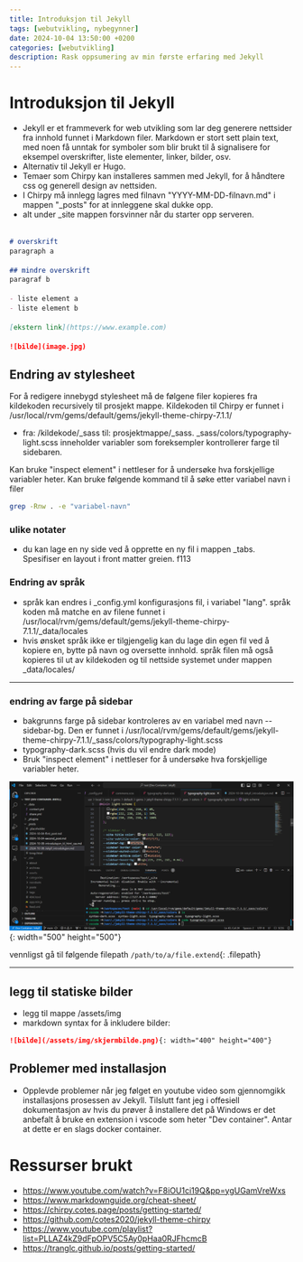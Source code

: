 ```yaml
---
title: Introduksjon til Jekyll
tags: [webutvikling, nybegynner]
date: 2024-10-04 13:50:00 +0200
categories: [webutvikling]
description: Rask oppsumering av min første erfaring med Jekyll
---
```


# Introduksjon til Jekyll
- Jekyll er et frammeverk for web utvikling som lar deg generere nettsider fra innhold funnet i Markdown filer. Markdown er stort sett plain text, med noen få unntak for symboler som blir brukt til å signalisere for eksempel overskrifter, liste elementer, linker, bilder, osv.
- Alternativ til Jekyll er Hugo.
- Temaer som Chirpy kan installeres sammen med Jekyll, for å håndtere css og generell design av nettsiden.
- I Chirpy må innlegg lagres med filnavn "YYYY-MM-DD-filnavn.md" i mappen "_posts" for at innleggene skal dukke opp.
- alt under _site mappen forsvinner når du starter opp serveren.

```markdown

# overskrift
paragraph a

## mindre overskrift
paragraf b

- liste element a
- liste element b

[ekstern link](https://www.example.com)

![bilde](image.jpg)

```

## Endring av stylesheet
For å redigere innebygd stylesheet må de følgene filer kopieres fra kildekoden recursively til prosjekt mappe. Kildekoden til Chirpy er funnet i /usr/local/rvm/gems/default/gems/jekyll-theme-chirpy-7.1.1/ 

- fra: /kildekode/_sass til: prosjektmappe/_sass. _sass/colors/typography-light.scss inneholder variabler som foreksempler kontrollerer farge til sidebaren.

Kan bruke "inspect element" i nettleser for å undersøke hva forskjellige variabler heter.
Kan bruke følgende kommand til å søke etter variabel navn i filer

```bash
grep -Rnw . -e "variabel-navn"
```

### ulike notater
- du kan lage en ny side ved å opprette en ny fil i mappen _tabs. Spesifiser en layout i front matter greien. f113

### Endring av språk
- språk kan endres i _config.yml konfigurasjons fil, i variabel "lang". språk koden må matche en av filene funnet i /usr/local/rvm/gems/default/gems/jekyll-theme-chirpy-7.1.1/_data/locales
- hvis ønsket språk ikke er tilgjengelig kan du lage din egen fil ved å kopiere en, bytte på navn og oversette innhold. språk filen må også kopieres til ut av kildekoden og til nettside systemet under mappen _data/locales/

---

### endring av farge på sidebar
- bakgrunns farge på sidebar kontroleres av en variabel med navn --sidebar-bg. Den er funnet i /usr/local/rvm/gems/default/gems/jekyll-theme-chirpy-7.1.1/_sass/colors/typography-light.scss
- typography-dark.scss (hvis du vil endre dark mode)
- Bruk "inspect element" i nettleser for å undersøke hva forskjellige variabler heter.

![bilde](/assets/img/skjermbilde.png){: width="500" height="500"}

vennligst gå til følgende filepath `/path/to/a/file.extend`{: .filepath}


---



## legg til statiske bilder
- legg til mappe /assets/img
- markdown syntax for å inkludere bilder:

```markdown
![bilde](/assets/img/skjermbilde.png){: width="400" height="400"}
```

## Problemer med installasjon
- Opplevde problemer når jeg følget en youtube video som gjennomgikk installasjons prosessen av Jekyll. Tilslutt fant jeg i offesiell dokumentasjon av hvis du prøver å installere det på Windows er det anbefalt å bruke en extension i vscode som heter "Dev container". Antar at dette er en slags docker container.

# Ressurser brukt
- https://www.youtube.com/watch?v=F8iOU1ci19Q&pp=ygUGamVreWxs
- https://www.markdownguide.org/cheat-sheet/
- https://chirpy.cotes.page/posts/getting-started/
- https://github.com/cotes2020/jekyll-theme-chirpy
- https://www.youtube.com/playlist?list=PLLAZ4kZ9dFpOPV5C5Ay0pHaa0RJFhcmcB
- https://tranglc.github.io/posts/getting-started/
